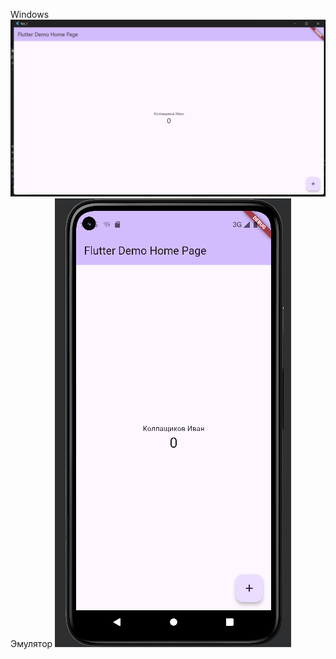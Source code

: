 Windows
![alt text](https://github.com/RogaJedi/practic_1/blob/main/Screenshot%202024-09-03%20145338.png)
Эмулятор
![alt text](https://github.com/RogaJedi/practic_1/blob/main/Screenshot%202024-09-03%20151532.png)
